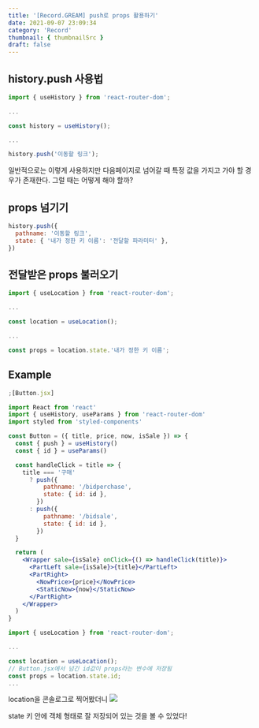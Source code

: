 ```yaml
---
title: '[Record.GREAM] push로 props 활용하기'
date: 2021-09-07 23:09:34
category: 'Record'
thumbnail: { thumbnailSrc }
draft: false
---
```


## history.push 사용법

```jsx
import { useHistory } from 'react-router-dom';

...

const history = useHistory();

...

history.push('이동할 링크');

```

일반적으로는 이렇게 사용하지만 다음페이지로 넘어갈 때 특정 값을 가지고 가야 할 경우가 존재한다. 그럴 때는 어떻게 해야 할까?

## props 넘기기

```jsx
history.push({
  pathname: '이동할 링크',
  state: { '내가 정한 키 이름': '전달할 파라미터' },
})
```

## 전달받은 props 불러오기

```jsx
import { useLocation } from 'react-router-dom';

...

const location = useLocation();

...

const props = location.state.'내가 정한 키 이름';
```

## Example

```jsx
;[Button.jsx]

import React from 'react'
import { useHistory, useParams } from 'react-router-dom'
import styled from 'styled-components'

const Button = ({ title, price, now, isSale }) => {
  const { push } = useHistory()
  const { id } = useParams()

  const handleClick = title => {
    title === '구매'
      ? push({
          pathname: '/bidperchase',
          state: { id: id },
        })
      : push({
          pathname: '/bidsale',
          state: { id: id },
        })
  }

  return (
    <Wrapper sale={isSale} onClick={() => handleClick(title)}>
      <PartLeft sale={isSale}>{title}</PartLeft>
      <PartRight>
        <NowPrice>{price}</NowPrice>
        <StaticNow>{now}</StaticNow>
      </PartRight>
    </Wrapper>
  )
}
```

```jsx
import { useLocation } from 'react-router-dom';

...

const location = useLocation();
// Button.jsx에서 넘긴 id값이 props라는 변수에 저장됨
const props = location.state.id;
...
```

location을 콘솔로그로 찍어봤더니 ![](https://images.velog.io/images/silviaoh/post/3b763ff9-c568-43b2-9f33-fbbea4de77de/image.png)

state 키 안에 객체 형태로 잘 저장되어 있는 것을 볼 수 있었다!
